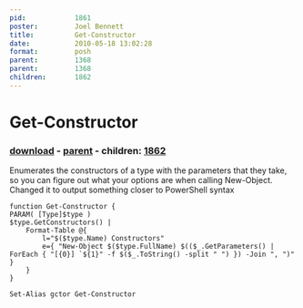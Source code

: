 ```yaml
---
pid:            1861
poster:         Joel Bennett
title:          Get-Constructor
date:           2010-05-18 13:02:28
format:         posh
parent:         1368
parent:         1368
children:       1862
---
```


# Get-Constructor

### [download](1861.ps1) - [parent](1368.md) - children: [1862](1862.md)

Enumerates the constructors of a type with the parameters that they take, so you can figure out what your options are when calling New-Object. Changed it to output something closer to PowerShell syntax

```posh
function Get-Constructor {
PARAM( [Type]$type )
$type.GetConstructors() | 
	Format-Table @{
		l="$($type.Name) Constructors"
		e={ "New-Object $($type.FullName) $(($_.GetParameters() | ForEach { "[{0}] `${1}" -f $($_.ToString() -split " ") }) -Join ", ")" }
	}
}

Set-Alias gctor Get-Constructor
```
